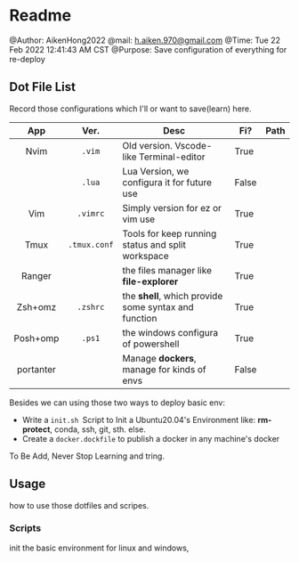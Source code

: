 # Readme

@Author: AikenHong2022
@mail: h.aiken.970@gmail.com
@Time: Tue 22 Feb 2022 12:41:43 AM CST
@Purpose: Save configuration of everything for re-deploy

## Dot File List

Record those configurations which I'll or want to save(learn) here.

|    App    |     Ver.     | Desc                                                  | Fi?   | Path |
|:---------:|:------------:| ----------------------------------------------------- | ----- | ---- |
|   Nvim    |   ``.vim``   | Old version. Vscode-like Terminal-editor              | True  |      |
|           |    `.lua`    | Lua Version, we configura it for future use           | False |      |
|    Vim    |   `.vimrc`   | Simply version for ez or vim use                      | True  |      |
|   Tmux    | `.tmux.conf` | Tools for keep running status and split workspace     | True  |      |
|  Ranger   |              | the files manager like **file-explorer**              | True  |      |
|  Zsh+omz  |   `.zshrc`   | the **shell**, which provide some syntax and function | True  |      |
| Posh+omp  |    `.ps1`    | the windows configura of powershell                   | True  |      |
| portanter |              | Manage **dockers**, manage for kinds of envs          | False |      |

Besides we can using those two ways to deploy basic env:

- Write a `init.sh `Script to Init a Ubuntu20.04's Environment like:
**rm-protect**, conda, ssh, git, sth. else.
- Create a `docker.dockfile` to publish a docker in any machine's docker

To Be Add, Never Stop Learning and tring.

## Usage

how to use those dotfiles and scripes.

### Scripts

init the basic environment for linux and windows,

